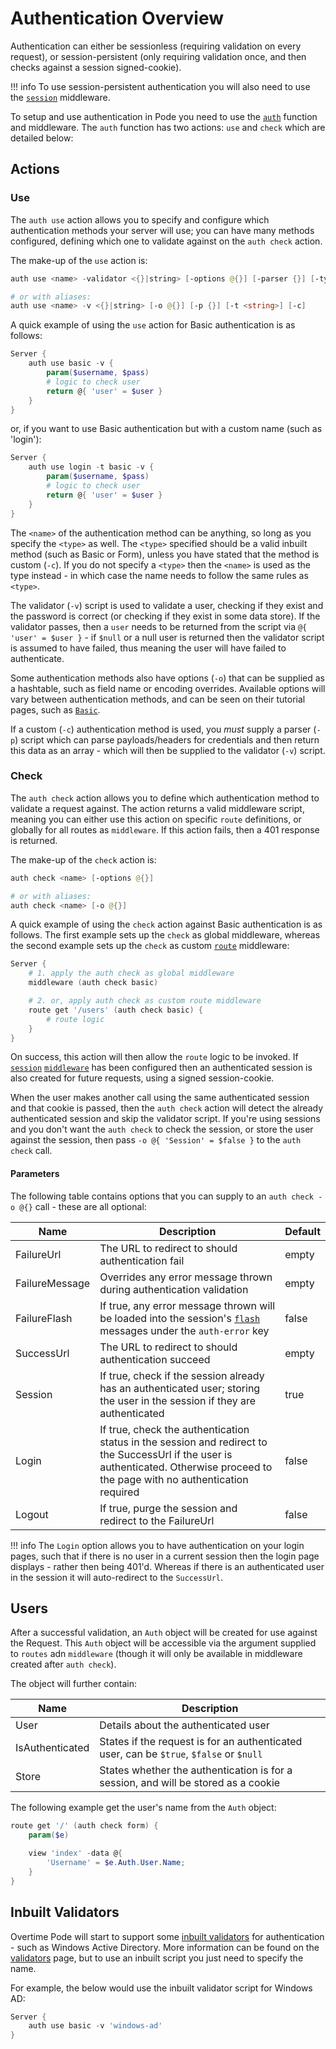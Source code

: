 # Authentication Overview

Authentication can either be sessionless (requiring validation on every request), or session-persistent (only requiring validation once, and then checks against a session signed-cookie).

!!! info
    To use session-persistent authentication you will also need to use the [`session`](../../../Functions/Middleware/Sessions) middleware.

To setup and use authentication in Pode you need to use the [`auth`](../../../Functions/Middleware/Auth) function and middleware. The `auth` function has two actions: `use` and `check` which are detailed below:

## Actions

### Use

The `auth use` action allows you to specify and configure which authentication methods your server will use; you can have many methods configured, defining which one to validate against on the `auth check` action.

The make-up of the `use` action is:

```powershell
auth use <name> -validator <{}|string> [-options @{}] [-parser {}] [-type <string>] [-custom]

# or with aliases:
auth use <name> -v <{}|string> [-o @{}] [-p {}] [-t <string>] [-c]
```

A quick example of using the `use` action for Basic authentication is as follows:

```powershell
Server {
    auth use basic -v {
        param($username, $pass)
        # logic to check user
        return @{ 'user' = $user }
    }
}
```

or, if you want to use Basic authentication but with a custom name (such as 'login'):

```powershell
Server {
    auth use login -t basic -v {
        param($username, $pass)
        # logic to check user
        return @{ 'user' = $user }
    }
}
```

The `<name>` of the authentication method can be anything, so long as you specify the `<type>` as well. The `<type>` specified should be a valid inbuilt method (such as Basic or Form), unless you have stated that the method is custom (`-c`). If you do not specify a `<type>` then the `<name>` is used as the type instead - in which case the name needs to follow the same rules as `<type>`.

The validator (`-v`) script is used to validate a user, checking if they exist and the password is correct (or checking if they exist in some data store). If the validator passes, then a `user` needs to be returned from the script via `@{ 'user' = $user }` - if `$null` or a null user is returned then the validator script is assumed to have failed, thus meaning the user will have failed to authenticate.

Some authentication methods also have options (`-o`) that can be supplied as a hashtable, such as field name or encoding overrides. Available options will vary between authentication methods, and can be seen on their tutorial pages, such as [`Basic`](../Basic).

If a custom (`-c`) authentication method is used, you *must* supply a parser (`-p`) script which can parse payloads/headers for credentials and then return this data as an array - which will then be supplied to the validator (`-v`) script.

### Check

The `auth check` action allows you to define which authentication method to validate a request against. The action returns a valid middleware script, meaning you can either use this action on specific `route` definitions, or globally for all routes as `middleware`. If this action fails, then a 401 response is returned.

The make-up of the `check` action is:

```powershell
auth check <name> [-options @{}]

# or with aliases:
auth check <name> [-o @{}]
```

A quick example of using the `check` action against Basic authentication is as follows. The first example sets up the `check` as global middleware, whereas the second example sets up the `check` as custom [`route`](../../../Functions/Core/Route) middleware:

```powershell
Server {
    # 1. apply the auth check as global middleware
    middleware (auth check basic)

    # 2. or, apply auth check as custom route middleware
    route get '/users' (auth check basic) {
        # route logic
    }
}
```

On success, this action will then allow the `route` logic to be invoked. If [`session`](../../../Functions/Middleware/Session) [`middleware`](../../../Functions/Core/Middleware) has been configured then an authenticated session is also created for future requests, using a signed session-cookie.

When the user makes another call using the same authenticated session and that cookie is passed, then the `auth check` action will detect the already authenticated session and skip the validator script. If you're using sessions and you don't want the `auth check` to check the session, or store the user against the session, then pass `-o @{ 'Session' = $false }` to the `auth check` call.

#### Parameters

The following table contains options that you can supply to an `auth check -o @{}` call - these are all optional:

| Name | Description | Default |
| ---- | ----------- | ------- |
| FailureUrl | The URL to redirect to should authentication fail | empty |
| FailureMessage | Overrides any error message thrown during authentication validation | empty |
| FailureFlash | If true, any error message thrown will be loaded into the session's [`flash`](../../Misc/FlashMessages) messages under the `auth-error` key | false |
| SuccessUrl | The URL to redirect to should authentication succeed | empty |
| Session | If true, check if the session already has an authenticated user; storing the user in the session if they are authenticated | true |
| Login | If true, check the authentication status in the session and redirect to the SuccessUrl if the user is authenticated. Otherwise proceed to the page with no authentication required | false |
| Logout | If true, purge the session and redirect to the FailureUrl | false |

!!! info
    The `Login` option allows you to have authentication on your login pages, such that if there is no user in a current session then the login page displays - rather then being 401'd. Whereas if there is an authenticated user in the session it will auto-redirect to the `SuccessUrl`.

## Users

After a successful validation, an `Auth` object will be created for use against the Request. This `Auth` object will be accessible via the argument supplied to `routes` adn `middleware` (though it will only be available in middleware created after `auth check`).

The object will further contain:

| Name | Description |
| ---- | ----------- |
| User | Details about the authenticated user |
| IsAuthenticated | States if the request is for an authenticated user, can be `$true`, `$false` or `$null` |
| Store | States whether the authentication is for a session, and will be stored as a cookie |

The following example get the user's name from the `Auth` object:

```powershell
route get '/' (auth check form) {
    param($e)

    view 'index' -data @{
        'Username' = $e.Auth.User.Name;
    }
}
```

## Inbuilt Validators

Overtime Pode will start to support some [inbuilt validators](../Validators) for authentication - such as Windows Active Directory. More information can be found on the [validators](../Validators) page, but to use an inbuilt script you just need to specify the name.

For example, the below would use the inbuilt validator script for Windows AD:

```powershell
Server {
    auth use basic -v 'windows-ad'
}
```